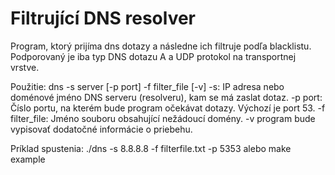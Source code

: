 # Filtrující DNS resolver

Program, ktorý prijíma dns dotazy a následne ich filtruje podľa blacklistu.
Podporovaný je iba typ DNS dotazu A a  UDP protokol na transportnej vrstve.

Použitie: dns -s server [-p port] -f filter_file [-v]
    -s: IP adresa nebo doménové jméno DNS serveru (resolveru), kam se má zaslat dotaz.
    -p port: Číslo portu, na kterém bude program očekávat dotazy. Výchozí je port 53.
    -f filter_file: Jméno souboru obsahující nežádoucí domény.
    -v program bude vypisovať dodatočné informácie o priebehu.

Príklad spustenia: 
    ./dns -s 8.8.8.8 -f filterfile.txt -p 5353
alebo
    make example


